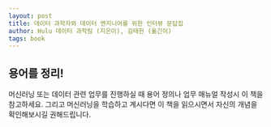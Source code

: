 ```yaml
---
layout: post
title: 데이터 과학자와 데이터 엔지니어를 위한 인터뷰 문답집
author: Hulu 데이터 과학팀 (지은이), 김태헌 (옮긴이)
tags: book
---
```


## 용어를 정리!

머신러닝 또는 데이터 관련 업무를 진행하실 때 용어 정의나 업무 매뉴얼 작성시 이 책을 참고하세요. 그리고 머신러닝을 학습하고 계시다면 이 책을 읽으시면서 자신의 개념을 확인해보시길 권해드립니다.
